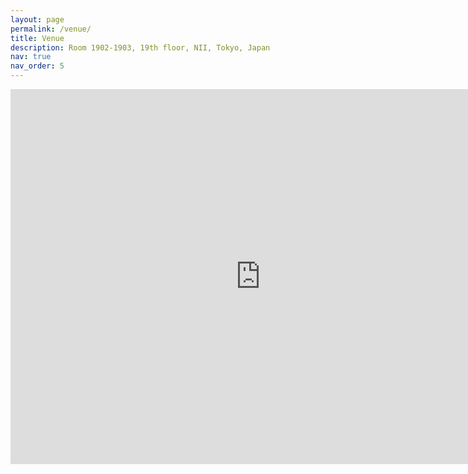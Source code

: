 ```yaml
---
layout: page
permalink: /venue/
title: Venue
description: Room 1902-1903, 19th floor, NII, Tokyo, Japan
nav: true
nav_order: 5
---
```


<iframe src="https://www.google.com/maps/embed?pb=!1m18!1m12!1m3!1d4695.99769393387!2d139.75533727578818!3d35.69263497258356!2m3!1f0!2f0!3f0!3m2!1i1024!2i768!4f13.1!3m3!1m2!1s0x60188c11e52a7af7%3A0x59be01a56f0cf10e!2sNII%EF%BC%88National%20Institute%20of%20Informatics%EF%BC%89!5e1!3m2!1sen!2sjp!4v1723704811076!5m2!1sen!2sjp" width="800" height="600" style="border:0;" allowfullscreen="" loading="lazy" referrerpolicy="no-referrer-when-downgrade"></iframe>